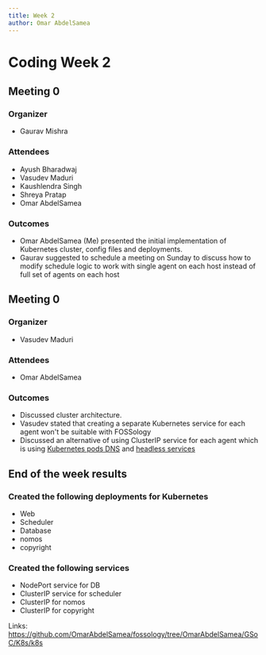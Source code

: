 ```yaml
---
title: Week 2
author: Omar AbdelSamea
---
```

<!--
SPDX-License-Identifier: CC-BY-SA-4.0

SPDX-FileCopyrightText: 2021 Omar AbdelSamea <omarmohamed168@gmail.com>
-->

# Coding Week 2

## Meeting 0
### Organizer
- Gaurav Mishra

### Attendees
- Ayush Bharadwaj
- Vasudev Maduri
- Kaushlendra Singh
- Shreya Pratap
- Omar AbdelSamea

### Outcomes 
- Omar AbdelSamea (Me) presented the initial implementation of Kubernetes cluster, config files and deployments.
- Gaurav suggested to schedule a meeting on Sunday to discuss how to modify schedule logic to work with single agent on each host instead of full set of agents on each host

## Meeting 0
### Organizer
- Vasudev Maduri

### Attendees
- Omar AbdelSamea

### Outcomes 
- Discussed cluster architecture.
- Vasudev stated that creating a separate Kubernetes service for each agent won't be suitable with FOSSology
- Discussed an alternative of using ClusterIP service for each agent which is using [Kubernetes pods DNS](https://kubernetes.io/docs/concepts/services-networking/dns-pod-service/) and [headless services](https://kubernetes.io/docs/concepts/services-networking/service/#headless-services)

## End of the week results
### Created the following deployments for Kubernetes
 - Web
 - Scheduler
 - Database
 - nomos
 - copyright
### Created the following services
 - NodePort service for DB
 - ClusterIP service for scheduler
 - ClusterIP for nomos
 - ClusterIP for copyright

Links: https://github.com/OmarAbdelSamea/fossology/tree/OmarAbdelSamea/GSoC/K8s/k8s